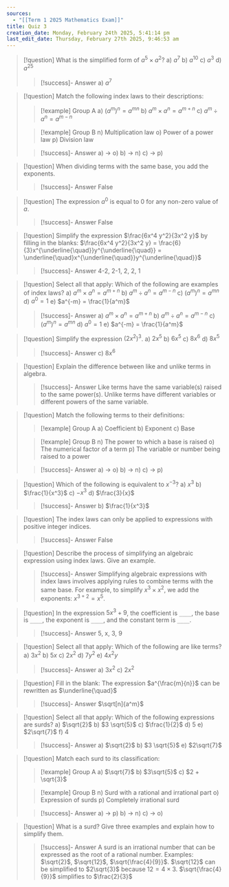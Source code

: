 ```yaml
---
sources:
  - "[[Term 1 2025 Mathematics Exam]]"
title: Quiz 3
creation_date: Monday, February 24th 2025, 5:41:14 pm
last_edit_date: Thursday, February 27th 2025, 9:46:53 am
---
```

> [!question] What is the simplified form of $a^5 \times a^2$?
> a) $a^7$
> b) $a^{10}$
> c) $a^3$
> d) $a^{25}$
> > [!success]- Answer
> > a) $a^7$

> [!question] Match the following index laws to their descriptions:
> > [!example] Group A
> > a) $(a^m)^n = a^{mn}$
> > b) $a^m \times a^n = a^{m+n}$
> > c) $a^m \div a^n = a^{m-n}$
>
> > [!example] Group B
> > n) Multiplication law
> > o) Power of a power law
> > p) Division law
>
> > [!success]- Answer
> > a) -> o)
> > b) -> n)
> > c) -> p)

> [!question] When dividing terms with the same base, you add the exponents.
> > [!success]- Answer
> > False

> [!question] The expression $a^0$ is equal to 0 for any non-zero value of $a$.
> > [!success]- Answer
> > False

> [!question] Simplify the expression $\frac{6x^4 y^2}{3x^2 y}$ by filling in the blanks: $\frac{6x^4 y^2}{3x^2 y} = \frac{6}{3}x^{\underline{\quad}}y^{\underline{\quad}} = \underline{\quad}x^{\underline{\quad}}y^{\underline{\quad}}$
> > [!success]- Answer
> > 4-2, 2-1, 2, 2, 1

> [!question] Select all that apply: Which of the following are examples of index laws?
> a) $a^m \times a^n = a^{m+n}$
> b) $a^m \div a^n = a^{m-n}$
> c) $(a^m)^n = a^{mn}$
> d) $a^0 = 1$
> e) $a^{-m} = \frac{1}{a^m}$
> > [!success]- Answer
> > a) $a^m \times a^n = a^{m+n}$
> > b) $a^m \div a^n = a^{m-n}$
> > c) $(a^m)^n = a^{mn}$
> > d) $a^0 = 1$
> > e) $a^{-m} = \frac{1}{a^m}$

> [!question] Simplify the expression $(2x^2)^3$.
> a) $2x^5$
> b) $6x^5$
> c) $8x^6$
> d) $8x^5$
> > [!success]- Answer
> > c) $8x^6$

> [!question] Explain the difference between like and unlike terms in algebra.
> > [!success]- Answer
> > Like terms have the same variable(s) raised to the same power(s). Unlike terms have different variables or different powers of the same variable.

> [!question] Match the following terms to their definitions:
> > [!example] Group A
> > a) Coefficient
> > b) Exponent
> > c) Base
>
> > [!example] Group B
> > n) The power to which a base is raised
> > o) The numerical factor of a term
> > p) The variable or number being raised to a power
>
> > [!success]- Answer
> > a) -> o)
> > b) -> n)
> > c) -> p)

> [!question] Which of the following is equivalent to $x^{-3}$?
> a) $x^3$
> b) $\frac{1}{x^3}$
> c) $-x^3$
> d) $\frac{3}{x}$
> > [!success]- Answer
> > b) $\frac{1}{x^3}$

> [!question] The index laws can only be applied to expressions with positive integer indices.
> > [!success]- Answer
> > False

> [!question] Describe the process of simplifying an algebraic expression using index laws. Give an example.
> > [!success]- Answer
> > Simplifying algebraic expressions with index laws involves applying rules to combine terms with the same base.  For example, to simplify $x^3 \times x^2$, we add the exponents: $x^{3+2} = x^5$.

> [!question] In the expression $5x^3 + 9$, the coefficient is `____`, the base is `____`, the exponent is `____`, and the constant term is `____`.
> > [!success]- Answer
> > 5, x, 3, 9

> [!question] Select all that apply: Which of the following are like terms?
> a) $3x^2$
> b) $5x$
> c) $2x^2$
> d) $7y^2$
> e) $4x^2y$
> > [!success]- Answer
> > a) $3x^2$
> > c) $2x^2$

> [!question] Fill in the blank: The expression $a^{\frac{m}{n}}$ can be rewritten as $\underline{\quad}$
> > [!success]- Answer
> > $\sqrt[n]{a^m}$

> [!question] Select all that apply: Which of the following expressions are surds?
> a) $\sqrt{2}$
> b) $3 \sqrt{5}$
> c) $\frac{1}{2}$
> d) $5$
> e) $2\sqrt{7}$
> f) $4$
> > [!success]- Answer
> > a) $\sqrt{2}$
> > b) $3 \sqrt{5}$
> > e) $2\sqrt{7}$

> [!question] Match each surd to its classification:
> > [!example] Group A
> > a) $\sqrt{7}$
> > b) $3\sqrt{5}$
> > c) $2 + \sqrt{3}$
>
> > [!example] Group B
> > n) Surd with a rational and irrational part
> > o) Expression of surds
> > p) Completely irrational surd
>
> > [!success]- Answer
> > a) -> p)
> > b) -> n)
> > c) -> o)

> [!question] What is a surd? Give three examples and explain how to simplify them.
> > [!success]- Answer
> > A surd is an irrational number that can be expressed as the root of a rational number. Examples: $\sqrt{2}$, $\sqrt{12}$, $\sqrt{\frac{4}{9}}$.  $\sqrt{12}$ can be simplified to $2\sqrt{3}$ because $12 = 4 \times 3$. $\sqrt{\frac{4}{9}}$ simplifies to $\frac{2}{3}$
